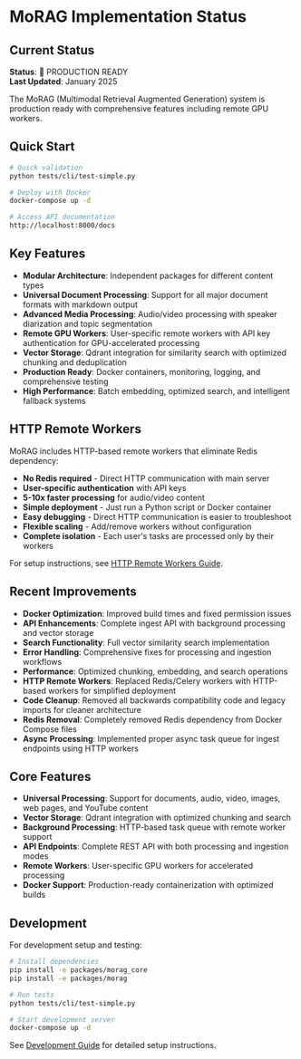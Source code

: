 # MoRAG Implementation Status

## Current Status

**Status**: 🚀 PRODUCTION READY  
**Last Updated**: January 2025

The MoRAG (Multimodal Retrieval Augmented Generation) system is production ready with comprehensive features including remote GPU workers.

## Quick Start

```bash
# Quick validation
python tests/cli/test-simple.py

# Deploy with Docker
docker-compose up -d

# Access API documentation
http://localhost:8000/docs
```

## Key Features

- **Modular Architecture**: Independent packages for different content types
- **Universal Document Processing**: Support for all major document formats with markdown output
- **Advanced Media Processing**: Audio/video processing with speaker diarization and topic segmentation
- **Remote GPU Workers**: User-specific remote workers with API key authentication for GPU-accelerated processing
- **Vector Storage**: Qdrant integration for similarity search with optimized chunking and deduplication
- **Production Ready**: Docker containers, monitoring, logging, and comprehensive testing
- **High Performance**: Batch embedding, optimized search, and intelligent fallback systems

## HTTP Remote Workers

MoRAG includes HTTP-based remote workers that eliminate Redis dependency:

- **No Redis required** - Direct HTTP communication with main server
- **User-specific authentication** with API keys
- **5-10x faster processing** for audio/video content
- **Simple deployment** - Just run a Python script or Docker container
- **Easy debugging** - Direct HTTP communication is easier to troubleshoot
- **Flexible scaling** - Add/remove workers without configuration
- **Complete isolation** - Each user's tasks are processed only by their workers

For setup instructions, see [HTTP Remote Workers Guide](docs/HTTP_REMOTE_WORKERS.md).

## Recent Improvements

- **Docker Optimization**: Improved build times and fixed permission issues
- **API Enhancements**: Complete ingest API with background processing and vector storage
- **Search Functionality**: Full vector similarity search implementation
- **Error Handling**: Comprehensive fixes for processing and ingestion workflows
- **Performance**: Optimized chunking, embedding, and search operations
- **HTTP Remote Workers**: Replaced Redis/Celery workers with HTTP-based workers for simplified deployment
- **Code Cleanup**: Removed all backwards compatibility code and legacy imports for cleaner architecture
- **Redis Removal**: Completely removed Redis dependency from Docker Compose files
- **Async Processing**: Implemented proper async task queue for ingest endpoints using HTTP workers

## Core Features

- **Universal Processing**: Support for documents, audio, video, images, web pages, and YouTube content
- **Vector Storage**: Qdrant integration with optimized chunking and search
- **Background Processing**: HTTP-based task queue with remote worker support
- **API Endpoints**: Complete REST API with both processing and ingestion modes
- **Remote Workers**: User-specific GPU workers for accelerated processing
- **Docker Support**: Production-ready containerization with optimized builds

## Development

For development setup and testing:

```bash
# Install dependencies
pip install -e packages/morag_core
pip install -e packages/morag

# Run tests
python tests/cli/test-simple.py

# Start development server
docker-compose up -d
```

See [Development Guide](docs/DEVELOPMENT_GUIDE.md) for detailed setup instructions.
